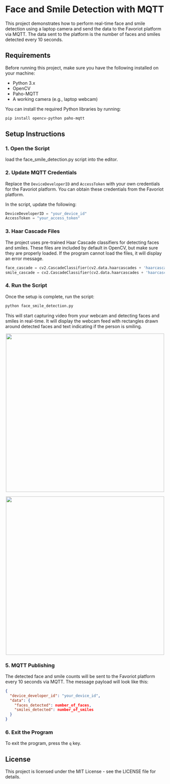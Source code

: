 # Face and Smile Detection with MQTT

This project demonstrates how to perform real-time face and smile detection using a laptop camera and send the data to the Favoriot platform via MQTT. The data sent to the platform is the number of faces and smiles detected every 10 seconds.

## Requirements

Before running this project, make sure you have the following installed on your machine:

- Python 3.x
- OpenCV
- Paho-MQTT
- A working camera (e.g., laptop webcam)
  
You can install the required Python libraries by running:

```bash
pip install opencv-python paho-mqtt
```

Setup Instructions
---

### 1\. Open the Script

load the face_smile_detection.py script into the editor.

### 2\. Update MQTT Credentials

Replace the `DeviceDeveloperID` and `AccessToken` with your own credentials for the Favoriot platform. You can obtain these credentials from the Favoriot platform.

In the script, update the following:

```python
DeviceDeveloperID = "your_device_id"
AccessToken = "your_access_token"
```

### 3\. Haar Cascade Files

The project uses pre-trained Haar Cascade classifiers for detecting faces and smiles. These files are included by default in OpenCV, but make sure they are properly loaded. If the program cannot load the files, it will display an error message.

```python
face_cascade = cv2.CascadeClassifier(cv2.data.haarcascades + 'haarcascade_frontalface_default.xml')
smile_cascade = cv2.CascadeClassifier(cv2.data.haarcascades + 'haarcascade_smile.xml')
```

### 4\. Run the Script

Once the setup is complete, run the script:

```bash
python face_smile_detection.py
```

This will start capturing video from your webcam and detecting faces and smiles in real-time. It will display the webcam feed with rectangles drawn around detected faces and text indicating if the person is smiling.


<p align="center"><img src="https://github.com/user-attachments/assets/34a4e21e-7ef6-4a56-8376-1682aef4be6f" width="500"></a></p>


<p align="center"><img src="https://github.com/user-attachments/assets/46c8e627-74c9-4592-9803-cd1f8ea977a2" width="500"></a></p>




### 5\. MQTT Publishing

The detected face and smile counts will be sent to the Favoriot platform every 10 seconds via MQTT. The message payload will look like this:

```json
{
  "device_developer_id": "your_device_id",
  "data": {
    "faces_detected": number_of_faces,
    "smiles_detected": number_of_smiles
  }
}
```

### 6\. Exit the Program

To exit the program, press the `q` key.

License
---

This project is licensed under the MIT License - see the LICENSE file for details.
